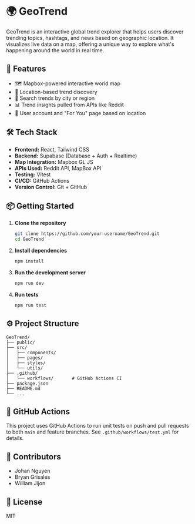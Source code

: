 # 🌍 GeoTrend

GeoTrend is an interactive global trend explorer that helps users discover trending topics, hashtags, and news based on geographic location. It visualizes live data on a map, offering a unique way to explore what's happening around the world in real time.

## 🚀 Features

- 🗺️ Mapbox-powered interactive world map
- 📍 Location-based trend discovery
- 🔎 Search trends by city or region
- 📊 Trend insights pulled from APIs like Reddit
- 👤 User account and "For You" page based on location

## 🛠️ Tech Stack

- **Frontend:** React, Tailwind CSS
- **Backend:** Supabase (Database + Auth + Realtime) 
- **Map Integration:** Mapbox GL JS
- **APIs Used:** Reddit API, MapBox API
- **Testing:** Vitest
- **CI/CD:** GitHub Actions
- **Version Control:** Git + GitHub

## 📦 Getting Started

1. **Clone the repository**
   ```bash
   git clone https://github.com/your-username/GeoTrend.git
   cd GeoTrend
   ```

2. **Install dependencies**
   ```bash
   npm install
   ```

3. **Run the development server**
   ```bash
   npm run dev
   ```

4. **Run tests**
   ```bash
   npm run test
   ```

## ⚙️ Project Structure

```
GeoTrend/
├── public/
├── src/
│   ├── components/
│   ├── pages/
│   ├── styles/
│   └── utils/
├── .github/
│   └── workflows/       # GitHub Actions CI
├── package.json
├── README.md
└── ...
```

## 🧪 GitHub Actions

This project uses GitHub Actions to run unit tests on push and pull requests to both `main` and feature branches. See `.github/workflows/test.yml` for details.

## 🤝 Contributors

- Johan Nguyen  
- Bryan Grisales
- William Jijon

## 📄 License

MIT
